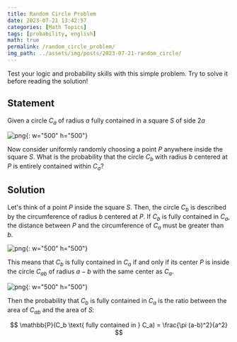 ```yaml
---
title: Random Circle Problem
date: 2023-07-21 13:42:57
categories: [Math Topics]
tags: [probability, english]
math: true
permalink: /random_circle_problem/
img_path: ../assets/img/posts/2023-07-21-random_circle/
---
```


Test your logic and probability skills with this simple problem. Try to solve it before reading the solution!

## Statement

Given a circle $C_a$ of radius $a$ fully contained in a square $S$ of side $2a$

![png](statement.png){: w="500" h="500"}

Now consider uniformly randomly choosing a point $P$ anywhere inside the square $S$. What is the probability that the circle $C_b$ with radius $b$ centered at $P$ is entirely contained within $C_a$?

## Solution

Let's think of a point $P$ inside the square $S$. Then, the circle $C_b$ is described by the circumference of radius $b$ centered at $P$. If $C_b$ is fully contained in $C_a$, the distance between $P$ and the circumference of $C_a$ must be greater than $b$.

![png](step1.png){: w="500" h="500"}

This means that $C_b$ is fully contained in $C_a$ if and only if its center $P$ is inside the circle $C_{ab}$ of radius $a-b$ with the same center as $C_a$.

![png](step2.png){: w="500" h="500"}

Then the probability that $C_b$ is fully contained in $C_a$ is the ratio between the area of $C_{ab}$ and the area of $S$:

$$
\mathbb{P}(C_b \text{ fully contained in } C_a) = \frac{\pi (a-b)^2}{a^2}
$$